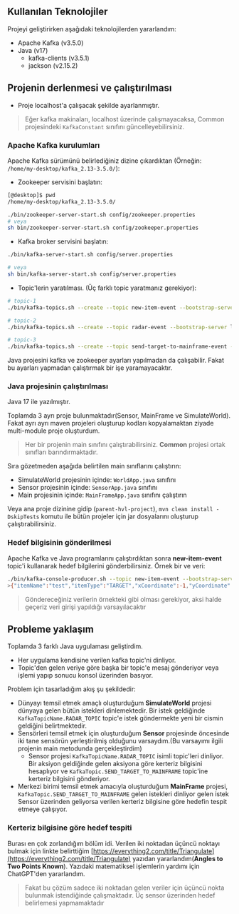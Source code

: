 ## Kullanılan Teknolojiler
Projeyi geliştirirken aşağıdaki teknolojilerden yararlandım:
- Apache Kafka (v3.5.0)
- Java (v17)
  - kafka-clients (v3.5.1)
  - jackson (v2.15.2)

## Projenin derlenmesi ve çalıştırılması
- Proje localhost'a çalışacak şekilde ayarlanmıştır.

> Eğer kafka makinaları, localhost üzerinde çalışmayacaksa, Common projesindeki `KafkaConstant` sınıfını güncelleyebilirsiniz.

### Apache Kafka kurulumları
Apache Kafka sürümünü belirlediğiniz dizine çıkardıktan (Örneğin: `/home/my-desktop/kafka_2.13-3.5.0/`):
- Zookeeper servisini başlatın:

```bash
[@desktop]$ pwd
/home/my-desktop/kafka_2.13-3.5.0/

./bin/zookeeper-server-start.sh config/zookeeper.properties
# veya
sh bin/zookeeper-server-start.sh config/zookeeper.properties
```

- Kafka broker servisini başlatın:

```bash
./bin/kafka-server-start.sh config/server.properties

# veya
sh bin/kafka-server-start.sh config/server.properties
```

- Topic'lerin yaratılması. (Üç farklı topic yaratmanız gerekiyor):

```bash
# topic-1
./bin/kafka-topics.sh --create --topic new-item-event --bootstrap-server localhost:9092

# topic-2
./bin/kafka-topics.sh --create --topic radar-event --bootstrap-server localhost:9092

# topic-3
./bin/kafka-topics.sh --create --topic send-target-to-mainframe-event --bootstrap-server localhost:9092
```

Java projesini kafka ve zookeeper ayarları yapılmadan da çalışabilir. Fakat bu ayarları yapmadan çalıştırmak bir işe yaramayacaktır.

### Java projesinin çalıştırılması

Java 17 ile yazılmıştır.

Toplamda 3 ayrı proje bulunmaktadır(Sensor, MainFrame ve SimulateWorld). Fakat ayrı ayrı maven projeleri oluşturup kodları kopyalamaktan ziyade multi-module proje oluşturdum.

> Her bir projenin main sınıfını çalıştırabilirsiniz.
> **Common** projesi ortak sınıfları barındırmaktadır.

Sıra gözetmeden aşağıda belirtilen main sınıflarını çalıştırın:
- SimulateWorld projesinin içinde: `WorldApp.java` sınıfını
- Sensor projesinin içinde: `SensorApp.java` sınıfını
- Main projesinin içinde: `MainFrameApp.java` sınıfını çalıştırın

Veya ana proje dizinine gidip (`parent-hvl-project`), `mvn clean install -DskipTests` komutu ile bütün projeler için jar dosyalarını oluşturup çalıştırabilirsiniz.

### Hedef bilgisinin gönderilmesi

Apache Kafka ve Java programlarını çalıştırdıktan sonra **new-item-event** topic'i kullanarak hedef bilgilerini gönderbilirsiniz. Örnek bir ve veri:

```bash
./bin/kafka-console-producer.sh --topic new-item-event --bootstrap-server localhost:9092
>{"itemName":"test","itemType":"TARGET","xCoordinate":-1,"yCoordinate":5}
```

> Göndereceğiniz verilerin örnekteki gibi olması gerekiyor, aksi halde geçeriz veri girişi yapıldığı varsayılacaktır

## Probleme yaklaşım

Toplamda 3 farklı Java uygulaması geliştirdim.
- Her uygulama kendisine verilen kafka topic'ni dinliyor.
- Topic'den gelen veriye göre başka bir topic'e mesaj gönderiyor veya işlemi yapıp sonucu konsol üzerinden basıyor.

Problem için  tasarladığım akış şu şekildedir:
- Dünyayı temsil etmek amaçlı oluşturduğum **SimulateWorld** projesi dünyaya gelen bütün istekleri dinlemektedir. Bir istek geldiğinde `KafkaTopicName.RADAR_TOPIC` topic'e istek göndermekte yeni bir cismin geldiğini belirtmektedir.
- Sensörleri temsil etmek için oluşturduğum **Sensor** projesinde öncesinde iki tane sensörün yerleştirilmiş olduğunu varsaydım.(Bu varsayımı ilgili projenin main metodunda gerçekleştirdim)
  - Sensor projesi `KafkaTopicName.RADAR_TOPIC` isimli topic'leri dinliyor. Bir aksiyon geldiğinde gelen aksiyona göre kerteriz bilgisini hesaplıyor ve `KafkaTopic.SEND_TARGET_TO_MAINFRAME` topic'ine kerteriz bilgisini gönderiyor.
- Merkezi birimi temsil etmek amacıyla oluşturduğum **MainFrame** projesi, `KafkaTopic.SEND_TARGET_TO_MAINFRAME` gelen istekleri dinliyor gelen istek Sensor üzerinden geliyorsa verilen kerteriz bilgisine göre hedefin tespit etmeye çalışıyor.

### Kerteriz bilgisine göre hedef tespiti

Burası en çok zorlandığım bölüm idi. Verilen iki noktadan üçüncü noktayı bulmak için linkte belirttiğim [https://everything2.com/title/Triangulate](https://everything2.com/title/Triangulate) yazıdan yararlandım(**Angles to Two Points Known**). Yazıdaki matematiksel işlemlerin yardımı için ChatGPT'den yararlandım.

> Fakat bu çözüm sadece iki noktadan gelen veriler için üçüncü nokta bulunmak istendiğinde çalışmaktadır. Üç sensor üzerinden hedef belirlemesi yapmamaktadır
